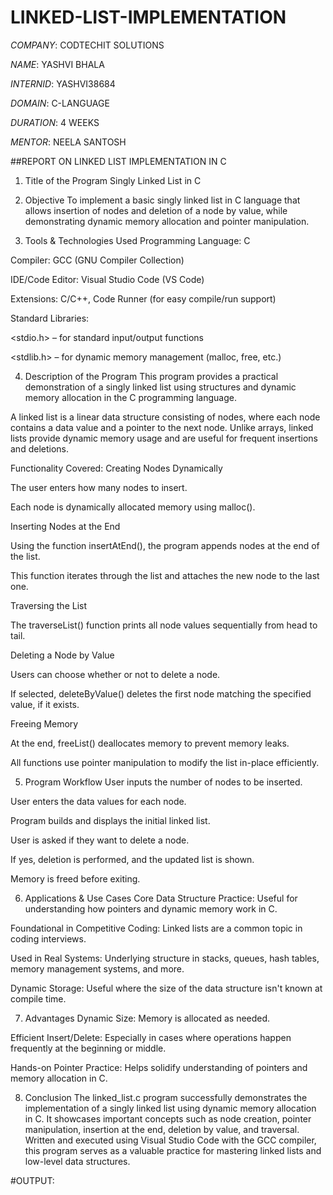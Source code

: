 # LINKED-LIST-IMPLEMENTATION

*COMPANY*: CODTECHIT SOLUTIONS

*NAME*: YASHVI BHALA

*INTERNID*: YASHVI38684

*DOMAIN*: C-LANGUAGE

*DURATION*: 4 WEEKS

*MENTOR*: NEELA SANTOSH

##REPORT ON LINKED LIST IMPLEMENTATION IN C
1. Title of the Program
Singly Linked List in C

2. Objective
To implement a basic singly linked list in C language that allows insertion of nodes and deletion of a node by value, while demonstrating dynamic memory allocation and pointer manipulation.

3. Tools & Technologies Used
Programming Language: C

Compiler: GCC (GNU Compiler Collection)

IDE/Code Editor: Visual Studio Code (VS Code)

Extensions: C/C++, Code Runner (for easy compile/run support)

Standard Libraries:

<stdio.h> – for standard input/output functions

<stdlib.h> – for dynamic memory management (malloc, free, etc.)

4. Description of the Program
This program provides a practical demonstration of a singly linked list using structures and dynamic memory allocation in the C programming language.

A linked list is a linear data structure consisting of nodes, where each node contains a data value and a pointer to the next node. Unlike arrays, linked lists provide dynamic memory usage and are useful for frequent insertions and deletions.

Functionality Covered:
Creating Nodes Dynamically

The user enters how many nodes to insert.

Each node is dynamically allocated memory using malloc().

Inserting Nodes at the End

Using the function insertAtEnd(), the program appends nodes at the end of the list.

This function iterates through the list and attaches the new node to the last one.

Traversing the List

The traverseList() function prints all node values sequentially from head to tail.

Deleting a Node by Value

Users can choose whether or not to delete a node.

If selected, deleteByValue() deletes the first node matching the specified value, if it exists.

Freeing Memory

At the end, freeList() deallocates memory to prevent memory leaks.

All functions use pointer manipulation to modify the list in-place efficiently.

5. Program Workflow
User inputs the number of nodes to be inserted.

User enters the data values for each node.

Program builds and displays the initial linked list.

User is asked if they want to delete a node.

If yes, deletion is performed, and the updated list is shown.

Memory is freed before exiting.

6. Applications & Use Cases
Core Data Structure Practice: Useful for understanding how pointers and dynamic memory work in C.

Foundational in Competitive Coding: Linked lists are a common topic in coding interviews.

Used in Real Systems: Underlying structure in stacks, queues, hash tables, memory management systems, and more.

Dynamic Storage: Useful where the size of the data structure isn't known at compile time.

7. Advantages
Dynamic Size: Memory is allocated as needed.

Efficient Insert/Delete: Especially in cases where operations happen frequently at the beginning or middle.

Hands-on Pointer Practice: Helps solidify understanding of pointers and memory allocation in C.

8. Conclusion
The linked_list.c program successfully demonstrates the implementation of a singly linked list using dynamic memory allocation in C. It showcases important concepts such as node creation, pointer manipulation, insertion at the end, deletion by value, and traversal. Written and executed using Visual Studio Code with the GCC compiler, this program serves as a valuable practice for mastering linked lists and low-level data structures.

#OUTPUT: 
